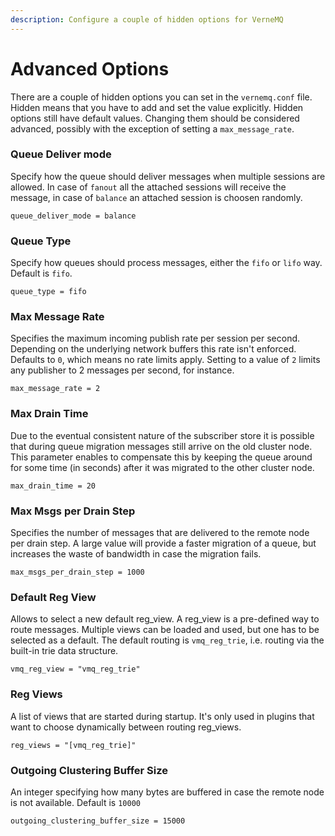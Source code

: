 ```yaml
---
description: Configure a couple of hidden options for VerneMQ
---
```


# Advanced Options

There are a couple of hidden options you can set in the `vernemq.conf` file. Hidden means that you have to add and set the value explicitly. Hidden options still have default values. Changing them should be considered advanced, possibly with the exception of setting a `max_message_rate`.

### Queue Deliver mode

Specify how the queue should deliver messages when multiple sessions are allowed. In case of `fanout` all the attached sessions will receive the message, in case of `balance` an attached session is choosen randomly.

```text
queue_deliver_mode = balance
```

### Queue Type

Specify how queues should process messages, either the `fifo` or `lifo` way. Default is `fifo`.

```text
queue_type = fifo
```

### Max Message Rate

Specifies the maximum incoming publish rate per session per second. Depending on the underlying network buffers this rate isn't enforced. Defaults to `0`, which means no rate limits apply. Setting to a value of `2` limits any publisher to 2 messages per second, for instance.

```text
max_message_rate = 2
```

### Max Drain Time

Due to the eventual consistent nature of the subscriber store it is possible that during queue migration messages still arrive on the old cluster node. This parameter enables to compensate this by keeping the queue around for some time \(in seconds\) after it was migrated to the other cluster node.

```text
max_drain_time = 20
```

### Max Msgs per Drain Step

Specifies the number of messages that are delivered to the remote node per drain step. A large value will provide a faster migration of a queue, but increases the waste of bandwidth in case the migration fails.

```text
max_msgs_per_drain_step = 1000
```

### Default Reg View

Allows to select a new default reg\_view. A reg\_view is a pre-defined way to route messages. Multiple views can be loaded and used, but one has to be selected as a default. The default routing is `vmq_reg_trie`, i.e. routing via the built-in trie data structure.

```text
vmq_reg_view = "vmq_reg_trie"
```

### Reg Views

A list of views that are started during startup. It's only used in plugins that want to choose dynamically between routing reg\_views.

```text
reg_views = "[vmq_reg_trie]"
```

### Outgoing Clustering Buffer Size

An integer specifying how many bytes are buffered in case the remote node is not available. Default is `10000`

```text
outgoing_clustering_buffer_size = 15000
```

